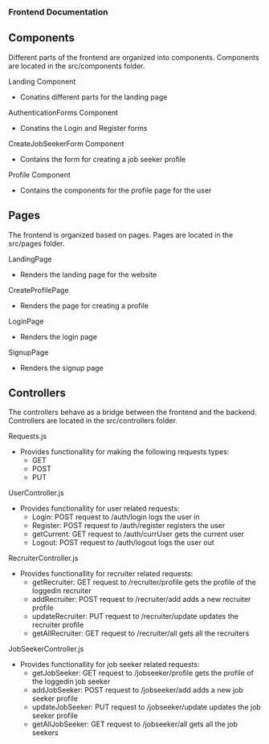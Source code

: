 ### Frontend Documentation

## Components
Different parts of the frontend are organized into components. Components are located in the src/components folder.

Landing Component
- Conatins different parts for the landing page

AuthenticationForms Component
- Conatins the Login and Register forms

CreateJobSeekerForm Component
- Contains the form for creating a job seeker profile

Profile Component
- Contains the components for the profile page for the user


## Pages
The frontend is organized based on pages. Pages are located in the src/pages folder.

LandingPage
- Renders the landing page for the website

CreateProfilePage
- Renders the page for creating a profile

LoginPage
- Renders the login page

SignupPage
- Renders the signup page

## Controllers
The controllers behave as a bridge between the frontend and the backend. Controllers are located in the src/controllers folder.

Requests.js
- Provides functionallity for making the following requests types:
    - GET
    - POST
    - PUT

UserController.js
- Provides functionallity for user related requests:
    - Login: POST request to /auth/login logs the user in
    - Register: POST request to /auth/register registers the user
    - getCurrent: GET request to /auth/currUser gets the current user
    - Logout: POST request to /auth/logout logs the user out

RecruiterController.js
- Provides functionallity for recruiter related requests:
    - getRecruiter: GET request to /recruiter/profile gets the profile of the loggedin recruiter
    - addRecruiter: POST request to /recruiter/add adds a new recruiter profile
    - updateRecruiter: PUT request to /recruiter/update updates the recruiter profile
    - getAllRecruiter: GET request to /recruiter/all gets all the recruiters

JobSeekerController.js
- Provides functionallity for job seeker related requests:
    - getJobSeeker: GET request to /jobseeker/profile gets the profile of the loggedin job seeker
    - addJobSeeker: POST request to /jobseeker/add adds a new job seeker profile
    - updateJobSeeker: PUT request to /jobseeker/update updates the job seeker profile
    - getAllJobSeeker: GET request to /jobseeker/all gets all the job seekers


